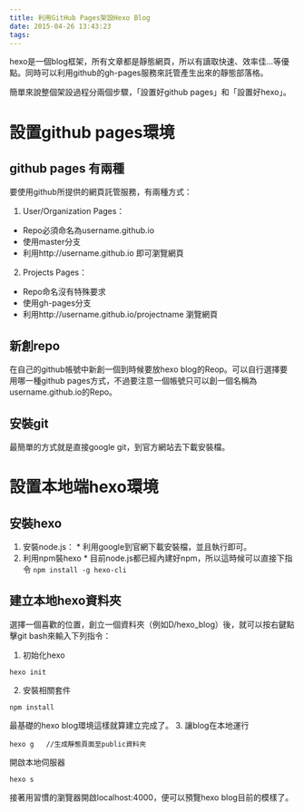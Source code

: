 ```yaml
---
title: 利用GitHub Pages架設Hexo Blog
date: 2015-04-26 13:43:23
tags:
---
```

hexo是一個blog框架，所有文章都是靜態網頁，所以有讀取快速、效率佳...等優點。同時可以利用github的gh-pages服務來託管產生出來的靜態部落格。
<!--more-->
簡單來說整個架設過程分兩個步驟，「設置好github pages」和「設置好hexo」。

# 設置github pages環境
## github pages 有兩種
要使用github所提供的網頁託管服務，有兩種方式：
1. User/Organization Pages：
  * Repo必須命名為username.github.io
  * 使用master分支
  * 利用http://username.github.io 即可瀏覽網頁
2. Projects Pages：
  * Repo命名沒有特殊要求
  * 使用gh-pages分支
  * 利用http://username.github.io/projectname 瀏覽網頁

## 新創repo
在自己的github帳號中新創一個到時候要放hexo blog的Reop。可以自行選擇要用哪一種github pages方式，不過要注意一個帳號只可以創一個名稱為username.github.io的Repo。

## 安裝git
最簡單的方式就是直接google git，到官方網站去下載安裝檔。



# 設置本地端hexo環境
## 安裝hexo
  1. 安裝node.js：
    *  利用google到官網下載安裝檔，並且執行即可。
  2. 利用npm裝hexo
    * 目前node.js都已經內建好npm，所以這時候可以直接下指令
    ```
    npm install -g hexo-cli
    ```

## 建立本地hexo資料夾
選擇一個喜歡的位置，創立一個資料夾（例如D/hexo_blog）後，就可以按右鍵點擊git bash來輸入下列指令：
1. 初始化hexo
```
hexo init
```
2. 安裝相關套件
```
npm install
```
最基礎的hexo blog環境這樣就算建立完成了。
3. 讓blog在本地運行
```
hexo g   //生成靜態頁面至public資料夾
```
開啟本地伺服器
```
hexo s
```
接著用習慣的瀏覽器開啟localhost:4000，便可以預覽hexo blog目前的模樣了。
